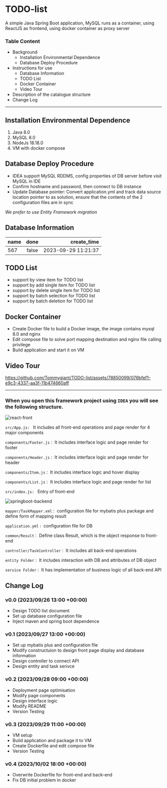 # TODO-list

A simple Java Spring Boot application, MySQL runs as a container, using ReactJS as frontend, using docker container as proxy server

### Table Content
* Background
   * Installation Environmental Dependence
   * Database Deploy Procedure
* Instructions for use
   * Database Information
   * TODO List
   * Docker Container
   * Video Tour
* Description of the catalogue structure
* Change Log

***

## Installation Environmental Dependence

1. Java 8.0
2. MySQL 8.0
3. NodeJs 18.18.0
4. VM with docker compose

## Database Deploy Procedure
- IDEA support MySQL RDDMS, config properties of DB server before visit MySQL in IDE
- Confirm hostname and password, then connect to DB instance
- Update Database pointer: Convert application.yml and track data source location pointer to as solution, ensure that the contents of the 2 configuration files are in sync

*We prefer to use Entity Framework migration*



## Database Information

| name      | done | create_time     |
| :---        |    :----:   |          ---: |
| 567      | false       | 2023-09-29 11:21:37   |

## TODO List
- support by view item for TODO list
- support by add single item for TODO list
- support by delete single item for TODO list
- support by batch selection for TODO list
- support by batch deletion for TODO list

## Docker Container
- Create Docker file to build a Docker image, the image contains mysql 8.0 and nginx
- Edit compose file to solve port mapping destination and nginx file calling privilege
- Build application and start it on VM

## Video Tour


https://github.com/Tommygiant/TODO-list/assets/78850099/076bfef1-e9c3-4337-aa3f-11b474660aff




***

### When you open this framework project using `IDEA` you will see the following structure.

![react-front](https://github.com/Tommygiant/TODO-list/assets/78850099/c0f51e8f-793e-4f97-a729-06b81d21a2ab)



`src/App.js: ` It includes all front-end operations and page render for 4 major components

`components/Footer.js：` It includes interface logic and page render for footer

`components/Header.js：` It includes interface logic and page render for header

`components/Item.js：` It includes interface logic and hover display

`components/List.js：` It includes interface logic and page render for list

`src/index.js: ` Entry of front-end 

![springboot-backend](https://github.com/Tommygiant/TODO-list/assets/78850099/73d6e536-941d-46b8-b40b-830e333e0bee)



`mapper/TaskMapper.xml：` configuration file for mybatis plus package and define form of mapping result

`application.yml：` configuration file for DB

`common/Result：` Define class Result, which is the object response to front-end

`controller/TaskController：` It includes all back-end operations

`entity Folder：` It includes interaction with DB and attributes of DB object

`service Folder：` It has implementation of business logic of all back-end API 


## Change Log

### v0.0 (2023/09/26 13:00 +00:00)
- Design TODO list document
- Set up database configuration file
- Inject maven and spring boot dependence


### v0.1 (2023/09/27 13:00 +00:00)
- Set up mybatis plus and configuration file 
- Modify constructuion to design front page display and database information
- Design controller to connect API
- Design entity and task serivce

### v0.2 (2023/09/28 09:00 +00:00)
- Deployment page optimisation
- Modify page components
- Design interface logic
- Modify README
- Version Testing

### v0.3 (2023/09/29 11:00 +00:00)
- VM setup
- Build application and package it to VM
- Create Dockerfile and edit compose file
- Version Testing

### v0.4 (2023/10/02 18:00 +00:00)
- Overwrite Dockerfile for front-end and back-end
- Fix DB initial problem in docker
